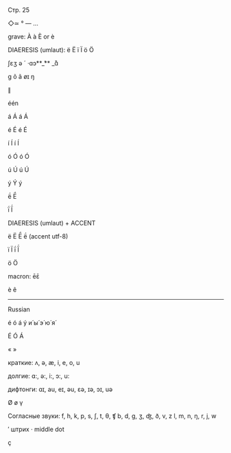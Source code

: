 Стр. 25

◇≃ ° — …

grave: À à È or è

DIAERESIS \(umlaut\): ë Ë ï Ï ö Ö

ʃɛʒ ə ´ ·ɑɔ**\_́** \_̄ɑ̃

ɡ õ ã øɪ ŋ

∥

één

á Á á Á

é É é É

í Í í Í

ó Ó ó Ó

ú Ú ú Ú

ý Ý ý

ë́ Ë́

ḯ Ḯ

DIAERESIS \(umlaut\) + ACCENT

ë Ë Ë́ ë́ \(accent utf-8\)

ï Ï ḯ Ḯ

ö Ö

macron: ēɛ̄

è ê

---

Russian

é ó á ý и́ ы́ э́ ю́ я́

É Ó Á

« »



краткие: ʌ, ə, æ, i, e, o, u

долгие: ɑ:, ə:, i:, ɔ:, u:

дифтонги: ɑɪ, au, eɪ, əu, ɛə, ɪə, ɔɪ, uə

Ø ø γ

Согласные звуки: f, h, k, p, s, ʃ, t, θ, ʧ b, d, g, ʒ, ʤ, ð, v, z l, m, n, ŋ, r, j, w

′ штрих · middle dot

ç

